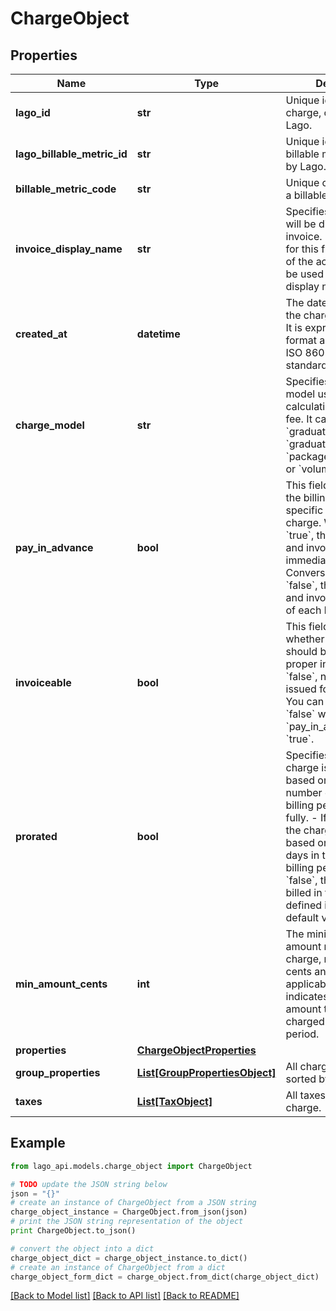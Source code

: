 # ChargeObject


## Properties

Name | Type | Description | Notes
------------ | ------------- | ------------- | -------------
**lago_id** | **str** | Unique identifier of charge, created by Lago. | 
**lago_billable_metric_id** | **str** | Unique identifier of the billable metric created by Lago. | 
**billable_metric_code** | **str** | Unique code identifying a billable metric. | 
**invoice_display_name** | **str** | Specifies the name that will be displayed on an invoice. If no value is set for this field, the name of the actual charge will be used as the default display name. | [optional] 
**created_at** | **datetime** | The date and time when the charge was created. It is expressed in UTC format according to the ISO 8601 datetime standard. | 
**charge_model** | **str** | Specifies the pricing model used for the calculation of the final fee. It can be &#x60;standard&#x60;, &#x60;graduated&#x60;, &#x60;graduated_percentage&#x60;, &#x60;package&#x60;, &#x60;percentage&#x60; or &#x60;volume&#x60;. | 
**pay_in_advance** | **bool** | This field determines the billing timing for this specific usage-based charge. When set to &#x60;true&#x60;, the charge is due and invoiced immediately. Conversely, when set to &#x60;false&#x60;, the charge is due and invoiced at the end of each billing period. | [optional] 
**invoiceable** | **bool** | This field specifies whether the charge should be included in a proper invoice. If set to &#x60;false&#x60;, no invoice will be issued for this charge. You can only set it to &#x60;false&#x60; when &#x60;pay_in_advance&#x60; is &#x60;true&#x60;. | [optional] 
**prorated** | **bool** | Specifies whether a charge is prorated based on the remaining number of days in the billing period or billed fully.  - If set to &#x60;true&#x60;, the charge is prorated based on the remaining days in the current billing period. - If set to &#x60;false&#x60;, the charge is billed in full. - If not defined in the request, default value is &#x60;false&#x60;. | [optional] 
**min_amount_cents** | **int** | The minimum spending amount required for the charge, measured in cents and excluding any applicable taxes. It indicates the minimum amount that needs to be charged for each billing period. | [optional] 
**properties** | [**ChargeObjectProperties**](ChargeObjectProperties.md) |  | [optional] 
**group_properties** | [**List[GroupPropertiesObject]**](GroupPropertiesObject.md) | All charge information, sorted by groups. | [optional] 
**taxes** | [**List[TaxObject]**](TaxObject.md) | All taxes applied to the charge. | [optional] 

## Example

```python
from lago_api.models.charge_object import ChargeObject

# TODO update the JSON string below
json = "{}"
# create an instance of ChargeObject from a JSON string
charge_object_instance = ChargeObject.from_json(json)
# print the JSON string representation of the object
print ChargeObject.to_json()

# convert the object into a dict
charge_object_dict = charge_object_instance.to_dict()
# create an instance of ChargeObject from a dict
charge_object_form_dict = charge_object.from_dict(charge_object_dict)
```
[[Back to Model list]](../README.md#documentation-for-models) [[Back to API list]](../README.md#documentation-for-api-endpoints) [[Back to README]](../README.md)


